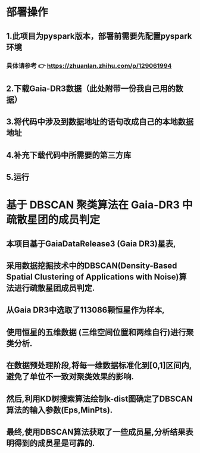 # 部署操作
## 1.此项目为pyspark版本，部署前需要先配置pyspark环境
###   具体请参考 👉 https://zhuanlan.zhihu.com/p/129061994
## 2.下载Gaia-DR3数据（此处附带一份我自己用的数据）
## 3.将代码中涉及到数据地址的语句改成自己的本地数据地址
## 4.补充下载代码中所需要的第三方库
## 5.运行

# 基于 DBSCAN 聚类算法在 Gaia-DR3 中疏散星团的成员判定
## 本项目基于GaiaDataRelease3 (Gaia DR3)星表,
## 采用数据挖掘技术中的DBSCAN(Density-Based Spatial Clustering of Applications with Noise)算法进行疏散星团成员判定.
## 从Gaia DR3中选取了113086颗恒星作为样本,
## 使用恒星的五维数据 (三维空间位置和两维自行)进行聚类分析.
## 在数据预处理阶段,将每一维数据标准化到[0,1]区间内,避免了单位不一致对聚类效果的影响.
## 然后,利用KD树搜索算法绘制k-dist图确定了DBSCAN算法的输入参数(Eps,MinPts).
## 最终,使用DBSCAN算法获取了一些成员星,分析结果表明得到的成员星是可靠的.
